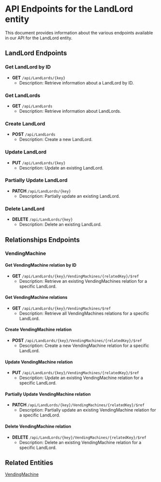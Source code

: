 # API Endpoints for the LandLord entity

This document provides information about the various endpoints available in our API for the LandLord entity.

## LandLord Endpoints

### Get LandLord by ID
- **GET** `/api/LandLords/{key}`
  - Description: Retrieve information about a LandLord by ID.
  
### Get LandLords
- **GET** `/api/LandLords`
  - Description: Retrieve information about LandLords.

### Create LandLord
- **POST** `/api/LandLords`
  - Description: Create a new LandLord.

### Update LandLord
- **PUT** `/api/LandLords/{key}`
  - Description: Update an existing LandLord.

### Partially Update LandLord
- **PATCH** `/api/LandLords/{key}`
  - Description: Partially update an existing LandLord.
 
### Delete LandLord
- **DELETE** `/api/LandLords/{key}`
  - Description: Delete an existing LandLord.

## Relationships Endpoints

### VendingMachine

#### Get VendingMachine relation by ID
- **GET** `/api/LandLords/{key}/VendingMachines/{relatedKey}/$ref`
  - Description: Retrieve an existing VendingMachines relation for a specific LandLord.

#### Get VendingMachine relations
- **GET** `/api/LandLords/{key}/VendingMachines/$ref`
  - Description: Retrieve all VendingMachines relations for a specific LandLord.
  
#### Create VendingMachine relation
- **POST** `/api/LandLords/{key}/VendingMachines/{relatedKey}/$ref`
  - Description: Create a new VendingMachine relation for a specific LandLord.
  
#### Update VendingMachine relation
- **PUT** `/api/LandLords/{key}/VendingMachines/{relatedKey}/$ref`
  - Description: Update an existing VendingMachine relation for a specific LandLord.
  
#### Partially Update VendingMachine relation
- **PATCH** `/api/LandLords/{key}/VendingMachines/{relatedKey}/$ref`
  - Description: Partially update an existing VendingMachine relation for a specific LandLord.

#### Delete VendingMachine relation
- **DELETE** `/api/LandLords/{key}/VendingMachines/{relatedKey}/$ref`
  - Description: Delete an existing VendingMachine relation for a specific LandLord.

## Related Entities

[VendingMachine](VendingMachineEndpoints.md)
